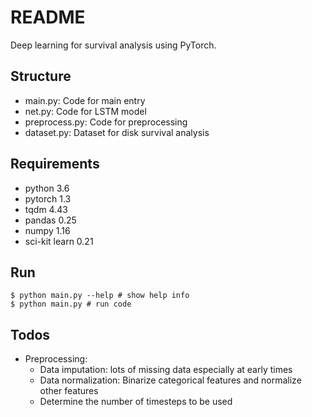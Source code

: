 # README

Deep learning for survival analysis using PyTorch.

## Structure

- main.py: Code for main entry
- net.py: Code for LSTM model
- preprocess.py: Code for preprocessing
- dataset.py: Dataset for disk survival analysis

## Requirements

- python 3.6
- pytorch 1.3
- tqdm 4.43
- pandas 0.25
- numpy 1.16
- sci-kit learn 0.21

## Run

```
$ python main.py --help # show help info
$ python main.py # run code
```

## Todos

- Preprocessing:
  - Data imputation: lots of missing data especially at early times
  - Data normalization: Binarize categorical features and normalize other features
  - Determine the number of timesteps to be used
